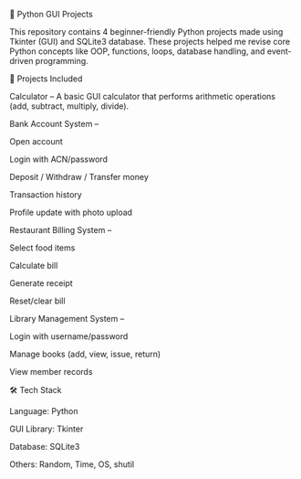 🐍 Python GUI Projects

This repository contains 4 beginner-friendly Python projects made using Tkinter (GUI) and SQLite3 database.
These projects helped me revise core Python concepts like OOP, functions, loops, database handling, and event-driven programming.

📌 Projects Included

Calculator – A basic GUI calculator that performs arithmetic operations (add, subtract, multiply, divide).

Bank Account System –

Open account

Login with ACN/password

Deposit / Withdraw / Transfer money

Transaction history

Profile update with photo upload

Restaurant Billing System –

Select food items

Calculate bill

Generate receipt

Reset/clear bill

Library Management System –

Login with username/password

Manage books (add, view, issue, return)

View member records

🛠️ Tech Stack

Language: Python

GUI Library: Tkinter

Database: SQLite3

Others: Random, Time, OS, shutil
